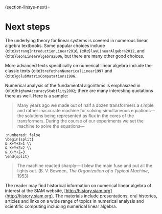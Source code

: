 (section-linsys-next)=
# Next steps

The underlying theory for linear systems is covered in numerous linear algebra textbooks.  Some popular choices include {cite}`strangIntroductionLinear2016`, {cite}`layLinearAlgebra2012`, and {cite}`leonLinearAlgebra2006`, but there are many other good choices.

More advanced texts specifically on numerical linear algebra include the classic texts {cite}`trefethenNumericalLinear1997` and {cite}`golubMatrixComputations1996`.

Numerical analysis of the fundamental algorithms is emphasized in {cite}`highamAccuracyStability2002`; there are many interesting quotations there as well. Here is a sample:

> Many years ago we made out of half a dozen transformers a simple and rather inaccurate machine for solving simultaneous equations—the solutions being represented as flux in the cores of the transformers.  During the course of our experiments we set the machine to solve the equations—

```{math}
:numbered: false
\begin{split}
& X+Y+Z=1 \\
& X+Y+Z=2 \\
& X+Y+Z=3
\end{split}
```

> The machine reacted sharply—it blew the main fuse and put all the lights out. (B. V. Bowden, *The Organization of a Typical Machine*, 1953)

The reader may find historical information on numerical linear algebra of interest at the SIAM website, [http://history.siam.org](http://history.siam.org).  The materials include presentations, oral histories, articles and links on a wide range of topics in numerical analysis and scientific computing including numerical linear algebra.
